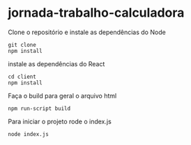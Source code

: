 # jornada-trabalho-calculadora

Clone o repositório e instale as dependências do Node

```
git clone
npm install
```

instale as dependências do React

```
cd client
npm install
```

Faça o build para geral o arquivo html
```
npm run-script build
```

Para iniciar o projeto rode o index.js
```
node index.js
```

